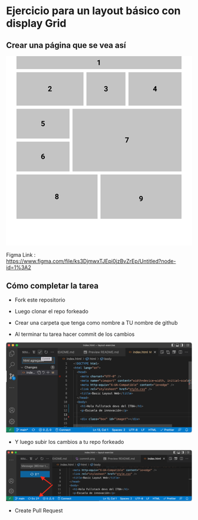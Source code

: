 # Ejercicio para un layout básico con display Grid

## Crear una página que se vea así

![Basic Layout](image/layout.png)

Figma Link : https://www.figma.com/file/ks3DjmwxTJEpi0jzBvZrEp/Untitled?node-id=1%3A2

## Cómo completar la tarea

- Fork este repositorio
- Luego clonar el repo forkeado

- Crear una carpeta que tenga como nombre a TU nombre de github
- Al terminar tu tarea hacer commit de los cambios

![Basic Layout](image/commit.png)

- Y luego subir los cambios a tu repo forkeado

![Basic Layout](image/sync.png)

- Create Pull Request

<!-- - Check your changes

![Basic Layout](image/pr-1.png)

- Describe Your Pull Request on comment, and Pull Request Title `Add Task-1/{{github-username}}`

![Basic Layout](image/pr-2.png)

- Yeayy Done, You're Successfull Completed this task

![Basic Layout](image/pr-3.png)
![Basic Layout](image/pr-4.png)
 -->
